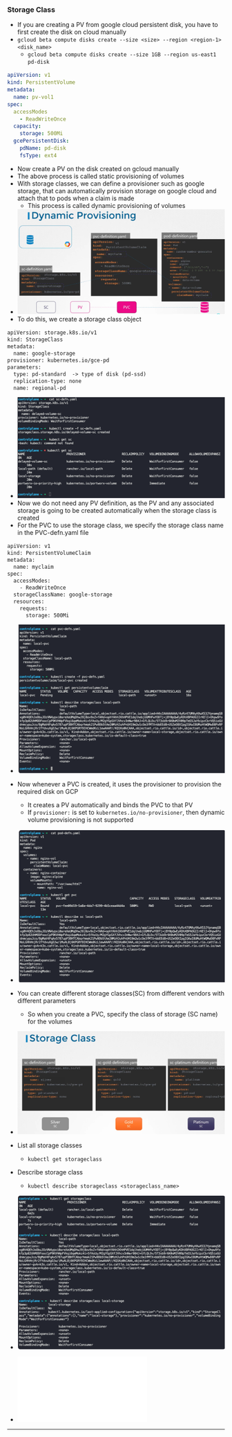 
### Storage Class

- If you are creating a PV from google cloud persistent disk, you have to first create the disk on cloud manually
- `gcloud beta compute disks create --size <size> --region <region-1> <disk_name>`
	- `gcloud beta compute disks create --size 1GB --region us-east1 pd-disk`
``` pv-defn.yaml
apiVersion: v1
kind: PersistentVolume
metadata:
  name: pv-vol1
spec:
  accessModes
    - ReadWriteOnce
  capacity:
    storage: 500Mi
  gcePersistentDisk:
    pdName: pd-disk
    fsType: ext4
```
- Now create a PV on the disk created on gcloud manually
- The above process is called static provisioning of volumes
- With storage classes, we can define a provisioner such as google storage, that can automatically provision storage on google cloud and attach that to pods when a claim is made
	- This process is called dynamic provisioning of volumes
- ![storageclasspvcpod.png](Attachments/storageclasspvcpod.png)
- To do this, we create a storage class object
```
apiVersion: storage.k8s.io/v1
kind: StorageClass
metadata:
  name: google-storage
provisioner: kubernetes.io/gce-pd
parameters:
  type: pd-standard  -> type of disk (pd-ssd)
  replication-type: none
  name: regional-pd
```
- ![createsc.png](Attachments/createsc.png)
- Now we do not need any PV definition, as the PV and any associated storage is going to be created automatically when the storage class is created
- For the PVC to use the storage class, we specify the storage class name in the PVC-defn.yaml file
```
apiVersion: v1
kind: PersistentVolumeClaim
metadata:
  name: myclaim
spec:
  accessModes:
    - ReadWriteOnce
  storageClassName: google-storage
  resources:
    requests:
      storage: 500Mi
```
- ![pvccreatestorageclass.png](Attachments/pvccreatestorageclass.png)
- Now whenever a PVC is created, it uses the provisioner to provision the required disk on GCP
	- It creates a PV automatically and binds the PVC to that PV
	- If `provisioner:` is set to `kubernetes.io/no-provisioner`, then dynamic volume provisioning is not supported
- ![podusingpvcfromsc.png](Attachments/podusingpvcfromsc.png)
- You can create different storage classes(SC) from different vendors with different parameters
	- So when you create a PVC, specify the class of storage (SC name) for the volumes
- ![differentstorageclasses.png](Attachments/differentstorageclasses.png)
- List all storage classes
	- `kubectl get storageclass`
- Describe storage class
	- `kubectl describe storageclass <storageclass_name>`
- ![kubectlgetscdescsc.png](Attachments/kubectlgetscdescsc.png)

- ![Kubernetes-CKA-0700-Storage.pdf](Attachments/Kubernetes-CKA-0700-Storage.pdf)

---
